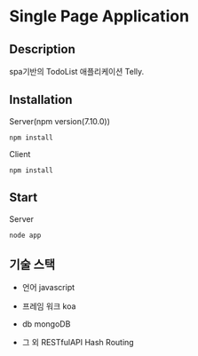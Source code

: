 # Single Page Application

## Description
spa기반의 TodoList 애플리케이션 Telly.

## Installation

Server(npm version(7.10.0))
```
npm install
```

Client
```
npm install
```

## Start

Server
```
node app
```

## 기술 스택
- 언어
javascript

- 프레임 워크
koa

- db
mongoDB

- 그 외
RESTfulAPI
Hash Routing
